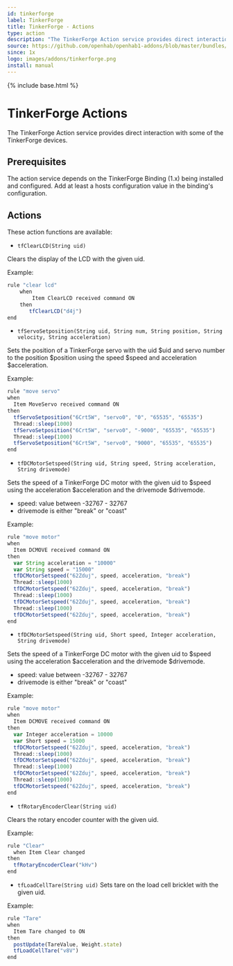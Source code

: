 ```yaml
---
id: tinkerforge
label: TinkerForge
title: TinkerForge - Actions
type: action
description: "The TinkerForge Action service provides direct interaction with some of the TinkerForge devices."
source: https://github.com/openhab/openhab1-addons/blob/master/bundles/action/org.openhab.action.tinkerforge/README.md
since: 1x
logo: images/addons/tinkerforge.png
install: manual
---
```


<!-- Attention authors: Do not edit directly. Please add your changes to the appropriate source repository -->

{% include base.html %}

# TinkerForge Actions

The TinkerForge Action service provides direct interaction with some of the TinkerForge devices.

## Prerequisites

The action service depends on the TinkerForge Binding (1.x) being installed and configured. Add at least a hosts configuration value in the binding's configuration.

## Actions

These action functions are available:

- `tfClearLCD(String uid)`

Clears the display of the LCD with the given uid.

Example:

  ```javascript
  rule "clear lcd"
      when
          Item ClearLCD received command ON
      then
         tfClearLCD("d4j")
  end
  ```

- `tfServoSetposition(String uid, String num, String position, String velocity, String acceleration)`

Sets the position of a TinkerForge servo with the uid $uid and servo number to the position $position using the speed $speed and acceleration $acceleration.

Example:

```javascript
rule "move servo"
when
  Item MoveServo received command ON
then
  tfServoSetposition("6Crt5W", "servo0", "0", "65535", "65535")
  Thread::sleep(1000)
  tfServoSetposition("6Crt5W", "servo0", "-9000", "65535", "65535")
  Thread::sleep(1000)
  tfServoSetposition("6Crt5W", "servo0", "9000", "65535", "65535")
end
```

- `tfDCMotorSetspeed(String uid, String speed, String acceleration, String drivemode)`

Sets the speed of a TinkerForge DC motor with the given uid to $speed using the acceleration $acceleration and the drivemode $drivemode.

- speed: value between -32767 - 32767
- drivemode is either "break" or "coast"

Example:

```javascript
rule "move motor"
when
  Item DCMOVE received command ON
then
  var String acceleration = "10000"
  var String speed = "15000"
  tfDCMotorSetspeed("62Zduj", speed, acceleration, "break")
  Thread::sleep(1000)
  tfDCMotorSetspeed("62Zduj", speed, acceleration, "break")
  Thread::sleep(1000)
  tfDCMotorSetspeed("62Zduj", speed, acceleration, "break")
  Thread::sleep(1000)
  tfDCMotorSetspeed("62Zduj", speed, acceleration, "break")
end
```

- `tfDCMotorSetspeed(String uid, Short speed, Integer acceleration, String drivemode)`

Sets the speed of a TinkerForge DC motor with the given uid to $speed using the acceleration $acceleration and the drivemode $drivemode.

- speed: value between -32767 - 32767
- drivemode is either "break" or "coast"

Example:

```javascript
rule "move motor"
when
  Item DCMOVE received command ON
then
  var Integer acceleration = 10000
  var Short speed = 15000
  tfDCMotorSetspeed("62Zduj", speed, acceleration, "break")
  Thread::sleep(1000)
  tfDCMotorSetspeed("62Zduj", speed, acceleration, "break")
  Thread::sleep(1000)
  tfDCMotorSetspeed("62Zduj", speed, acceleration, "break")
  Thread::sleep(1000)
  tfDCMotorSetspeed("62Zduj", speed, acceleration, "break")
end
```

- `tfRotaryEncoderClear(String uid)`

Clears the rotary encoder counter with the given uid.

Example:

```javascript
rule "Clear"
  when Item Clear changed
then
  tfRotaryEncoderClear("kHv")
end
```

- `tfLoadCellTare(String uid)`
Sets tare on the load cell bricklet with the given uid.

Example:

```javascript
rule "Tare"
when
  Item Tare changed to ON
then
  postUpdate(TareValue, Weight.state)
  tfLoadCellTare("v8V")
end
```
